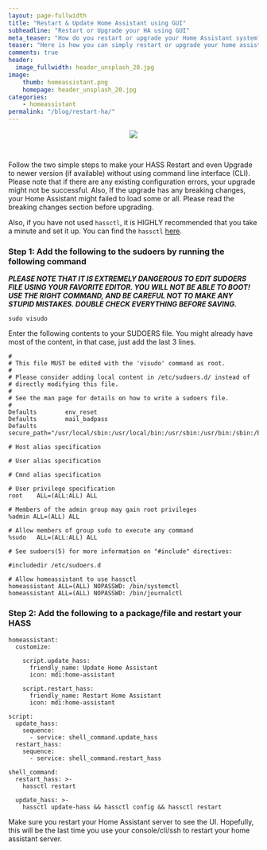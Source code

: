 ```yaml
---
layout: page-fullwidth
title: "Restart & Update Home Assistant using GUI"
subheadline: "Restart or Upgrade your HA using GUI"
meta_teaser: "How do you restart or upgrade your Home Assistant system?"
teaser: "Here is how you can simply restart or upgrade your home assistant system using a few mouse clicks instead of using SSH or console. This comes in handy when you are too lazy to log into your Home Assistant server to do the restart or upgrade to a newer version."
comments: true
header:
  image_fullwidth: header_unsplash_20.jpg
image:
    thumb: homeassistant.png
    homepage: header_unsplash_20.jpg
categories:
    - homeassistant
permalink: "/blog/restart-ha/"    
---
```

<center><img src="{{site.url}}/images/restart-ha-gui.jpg"></center>
<p>&nbsp;</p>
<p>Follow the two simple steps to make your HASS Restart and even Upgrade to newer version (if available) without using command line interface (CLI). Please note that if there are any existing configuration errors, your upgrade might not be successful. Also, If the upgrade has any breaking changes, your Home Assistant might failed to load some or all. Please read the breaking changes section before upgrading.</p>

Also, if you have not used `hassctl`, it is HIGHLY recommended that you take a minute and set it up. You can find the `hassctl` <a target="_blank" href="https://github.com/dale3h/hassctl">here</a>.

### Step 1: Add the following to the sudoers by running the following command 

<em><strong>PLEASE NOTE THAT IT IS EXTREMELY DANGEROUS TO EDIT SUDOERS FILE USING YOUR FAVORITE EDITOR. YOU WILL NOT BE ABLE TO BOOT! USE THE RIGHT COMMAND, AND BE CAREFUL NOT TO MAKE ANY STUPID MISTAKES. DOUBLE CHECK EVERYTHING BEFORE SAVING.</strong></em>

```
sudo visudo
```

Enter the following contents to your SUDOERS file. You might already have most of the content, in that case, just add the last 3 lines.

```
#
# This file MUST be edited with the 'visudo' command as root.
#
# Please consider adding local content in /etc/sudoers.d/ instead of
# directly modifying this file.
#
# See the man page for details on how to write a sudoers file.
#
Defaults        env_reset
Defaults        mail_badpass
Defaults        secure_path="/usr/local/sbin:/usr/local/bin:/usr/sbin:/usr/bin:/sbin:/bin:/snap/bin"

# Host alias specification

# User alias specification

# Cmnd alias specification

# User privilege specification
root    ALL=(ALL:ALL) ALL

# Members of the admin group may gain root privileges
%admin ALL=(ALL) ALL

# Allow members of group sudo to execute any command
%sudo   ALL=(ALL:ALL) ALL

# See sudoers(5) for more information on "#include" directives:

#includedir /etc/sudoers.d

# Allow homeassistant to use hassctl
homeassistant ALL=(ALL) NOPASSWD: /bin/systemctl
homeassistant ALL=(ALL) NOPASSWD: /bin/journalctl
```

### Step 2: Add the following to a package/file and restart your HASS

```
homeassistant:
  customize:
  
    script.update_hass:
      friendly_name: Update Home Assistant
      icon: mdi:home-assistant

    script.restart_hass:
      friendly_name: Restart Home Assistant
      icon: mdi:home-assistant

script:
  update_hass:
    sequence:
      - service: shell_command.update_hass
  restart_hass:
    sequence:
      - service: shell_command.restart_hass

shell_command:
  restart_hass: >-
    hassctl restart

  update_hass: >-
    hassctl update-hass && hassctl config && hassctl restart
```

Make sure you restart your Home Assistant server to see the UI. Hopefully, this will be the last time you use your console/cli/ssh to restart your home assistant server.
